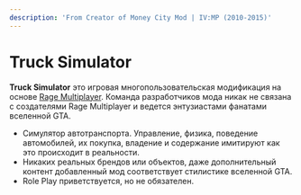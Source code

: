 ```yaml
---
description: 'From Creator of Money City Mod | IV:MP (2010-2015)'
---
```


# Truck Simulator

**Truck Simulator** это игровая многопользовательская модификация на основе [Rage Multiplayer](https://rage.mp/). Команда разработчиков мода никак не связана с создателями Rage Multiplayer и ведется энтузиастами фанатами вселенной GTA.



* Симулятор автотранспорта. Управление, физика, поведение автомобилей, их покупка, владение и содержание имитируют как это происходит в реальности. 
* Никаких реальных брендов или объектов, даже дополнительный контент добавленный мод соответствует стилистике вселенной GTA.
* Role Play приветствуется, но не обязателен.





